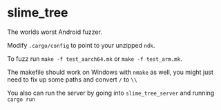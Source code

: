 # slime_tree

The worlds worst Android fuzzer.

Modify `.cargo/config` to point to your unzipped `ndk`.

To fuzz run `make -f test_aarch64.mk` or `make -f test_arm.mk`.

The makefile should work on Windows with `nmake` as well, you might just need to fix up some paths and convert `/` to `\\`

You also can run the server by going into `slime_tree_server` and running `cargo run`

